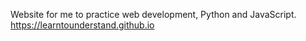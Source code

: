 Website for me to practice web development, Python and JavaScript.
https://learntounderstand.github.io


